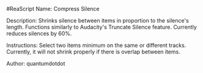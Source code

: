  #ReaScript Name: Compress Silence

 Description: Shrinks silence between items in proportion to the silence's length. Functions similarly to Audacity's Truncate Silence feature. Currently reduces silences by 60%.

 Instructions: Select two items minimum on the same or different tracks. Currently, it will not shrink properly if there is overlap between items.

 Author: quantumdotdot